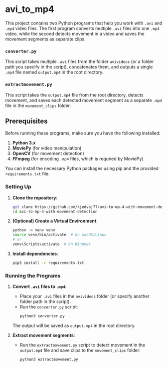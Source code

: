 # avi_to_mp4

This project contains two Python programs that help you work with `.avi` and `.mp4` video files. The first program converts multiple `.avi` files into one `.mp4` video, while the second detects movement in a video and saves the movement segments as separate clips.

### `converter.py`
This script takes multiple `.avi` files from the folder `avivideos` (or a folder path you specify in the script), concatenates them, and outputs a single `.mp4` file named `output.mp4` in the root directory.

### `extractmovement.py`
This script takes the `output.mp4` file from the root directory, detects movement, and saves each detected movement segment as a separate `.mp4` file in the `movement_clips` folder.

## Prerequisites

Before running these programs, make sure you have the following installed:

1. **Python 3.x**
2. **MoviePy** (for video manipulation)
3. **OpenCV** (for movement detection)
4. **FFmpeg** (for encoding `.mp4` files, which is required by MoviePy)

You can install the necessary Python packages using pip and the provided `requirements.txt` file.

### Setting Up

1. **Clone the repository**:
    ```bash
    git clone https://github.com/kjedvaj77/avi-to-mp-4-with-movement-detection.git
    cd avi-to-mp-4-with-movement-detection
    ```

2. **(Optional) Create a Virtual Environment**:
    ```bash
    python -m venv venv
    source venv/bin/activate  # On macOS/Linux
    # or
    venv\Scripts\activate  # On Windows
    ```

3. **Install dependencies**:
    ```bash
    pip3 install -r requirements.txt
    ```

### Running the Programs

1. **Convert `.avi` files to `.mp4`**:
   - Place your `.avi` files in the `avivideos` folder (or specify another folder path in the script).
   - Run the `converter.py` script:
     ```bash
     python3 converter.py
     ```

   The output will be saved as `output.mp4` in the root directory.

2. **Extract movement segments**:
   - Run the `extractmovement.py` script to detect movement in the `output.mp4` file and save clips to the `movement_clips` folder:
     ```bash
     python3 extractmovement.py
     ```